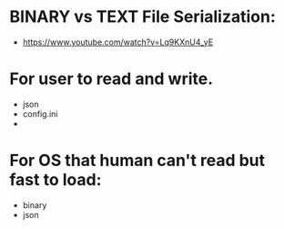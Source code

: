 
# BINARY vs TEXT File Serialization:
- https://www.youtube.com/watch?v=Lq9KXnU4_yE

# For user to read and write.
 - json
 - config.ini
 - 

# For OS that human can't read but fast to load:
 - binary
 - json